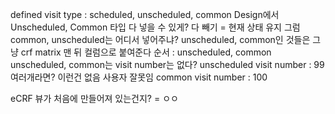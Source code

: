 defined visit type : scheduled, unscheduled, common
Design에서 Unscheduled, Common 타입 다 넣을 수 있게? 다 빼기 = 현재 상태 유지
그럼 common, unscheduled는 어디서 넣어주냐?
unscheduled, common인 것들은 그냥 crf matrix 맨 뒤 컬럼으로 붙여준다
순서 : unscheduled, common
unscheduled, common는 visit number는 없다?
unscheduled visit number : 99 여러개라면? 이런건 없음 사용자 잘못임
common visit number : 100

eCRF 뷰가 처음에 만들어져 있는건지? = ㅇㅇ
